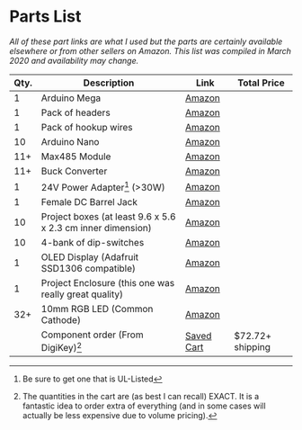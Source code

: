 # Parts List

*All of these part links are what I used but the parts are certainly available elsewhere or from other sellers on Amazon. This list was compiled in March 2020 and availability may change.*

| Qty. | Description | Link | Total Price |
| - | - | - | - |
| 1 | Arduino Mega | [Amazon](https://www.amazon.com/dp/B01H4ZDYCE/?coliid=I38YO9YL3XBXYL&colid=2FJIVCIG61FZ3&psc=1&ref_=lv_ov_lig_dp_it)
| 1 | Pack of headers | [Amazon](https://www.amazon.com/dp/B074HVBTZ4/?coliid=I2SALIENF1E35N&colid=2FJIVCIG61FZ3&psc=1&ref_=lv_ov_lig_dp_it)
| 1 | Pack of hookup wires | [Amazon](https://www.amazon.com/dp/B01EV70C78/?coliid=I25YAA6RHEZLDY&colid=2FJIVCIG61FZ3&psc=1&ref_=lv_ov_lig_dp_it)
| 10 | Arduino Nano | [Amazon](https://www.amazon.com/Longruner-ATmega328P-Controller-Module-Arduino/dp/B01MSYWE6B/ref=sxin_2_ac_d_pm?ac_md=3-1-QmV0d2VlbiAkMjUgYW5kICQ1MA%3D%3D-ac_d_pm&cv_ct_cx=arduino+nano&dchild=1&keywords=arduino+nano&pd_rd_i=B01MSYWE6B&pd_rd_r=00334720-d6d8-4a70-a00d-25525a4cb872&pd_rd_w=nbMLg&pd_rd_wg=lEMX7&pf_rd_p=0e223c60-bcf8-4663-98f3-da892fbd4372&pf_rd_r=B472G551PT2AA44TE1SE&psc=1&qid=1584586889&s=electronics)
| 11+ | Max485 Module | [Amazon](https://www.amazon.com/Max485-Chip-RS-485-Module-Raspberry/dp/B00NIOLNAG/ref=sr_1_2?dchild=1&keywords=Max485&qid=1584585107&sr=8-2)
| 11+ | Buck Converter | [Amazon](https://www.amazon.com/dp/B01GJ0SC2C/?coliid=I3JBHTT7ABGMOY&colid=2FJIVCIG61FZ3&psc=1&ref_=lv_ov_lig_dp_it)
| 1 | 24V Power Adapter[^1] (>30W) | [Amazon](https://www.amazon.com/gp/product/B01MUHM9RS/ref=ppx_yo_dt_b_asin_title_o06_s00?ie=UTF8&th=1)
| 1 | Female DC Barrel Jack | [Amazon](https://www.amazon.com/gp/product/B07MPS3QD8/ref=ppx_yo_dt_b_asin_title_o04_s00?ie=UTF8&psc=1)
| 10 | Project boxes (at least 9.6 x 5.6 x 2.3 cm inner dimension) | [Amazon](https://www.amazon.com/dp/B07G8S6XLV/?coliid=I3E26J4OOMT4EH&colid=2FJIVCIG61FZ3&psc=1&ref_=lv_ov_lig_dp_it)
| 10 | 4-bank of dip-switches | [Amazon](https://www.amazon.com/dp/B07V3579RT/?coliid=IUU33GC5I2TAI&colid=2FJIVCIG61FZ3&psc=1&ref_=lv_ov_lig_dp_it)
| 1 | OLED Display (Adafruit SSD1306 compatible) | [Amazon](https://www.amazon.com/dp/B076WXR8N9/?coliid=I19JJOJC0VQFZV&colid=2FJIVCIG61FZ3&psc=1&ref_=lv_ov_lig_dp_it)
| 1 | Project Enclosure (this one was really great quality) | [Amazon](https://www.amazon.com/dp/B005T58ZTO/?coliid=I29AJ8ZW90XZUX&colid=2FJIVCIG61FZ3&psc=1&ref_=lv_ov_lig_dp_it)
| 32+ | 10mm RGB LED (Common Cathode) | [Amazon](https://www.amazon.com/dp/B01CI6EWHK/?coliid=I1IVWGD1GD914&colid=2FJIVCIG61FZ3&psc=1&ref_=lv_ov_lig_dp_it)
| | Component order (From DigiKey)[^2] | [Saved Cart](https://www.digikey.com/short/zjcjcv) | $72.72+ shipping |

[^1]: Be sure to get one that is UL-Listed
[^2]: The quantities in the cart are (as best I can recall) EXACT. It is a fantastic idea to order extra of everything (and in some cases will actually be less expensive due to volume pricing).
